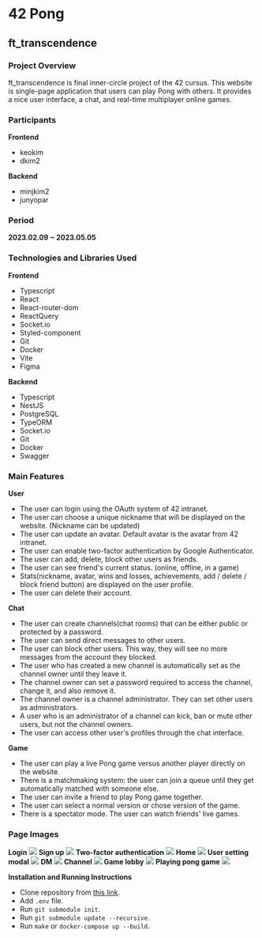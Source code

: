 # **42 Pong**

## **ft_transcendence**

### **Project Overview**

ft_transcendence is final inner-circle project of the 42 cursus.
This website is single-page application that users can play Pong with others.
It provides a nice user interface, a chat, and real-time multiplayer online games.

### **Participants**

**Frontend**

- keokim
- dkim2

**Backend**

- minjkim2
- junyopar

### **Period**

**2023.02.09 ~ 2023.05.05**

### **Technologies and Libraries Used**

**Frontend**

- Typescript
- React
- React-router-dom
- ReactQuery
- Socket.io
- Styled-component
- Git
- Docker
- Vite
- Figma

**Backend**

- Typescript
- NestJS
- PostgreSQL
- TypeORM
- Socket.io
- Git
- Docker
- Swagger

### **Main Features**

**User**

- The user can login using the OAuth system of 42 intranet.
- The user can choose a unique nickname that will be displayed on the website. (Nickname can be updated)
- The user can update an avatar. Default avatar is the avatar from 42 intranet.
- The user can enable two-factor authentication by Google Authenticator.
- The user can add, delete, block other users as friends.
- The user can see friend's current status. (online, offline, in a game)
- Stats(nickname, avatar, wins and losses, achievements, add / delete / block friend button) are displayed on the user profile.
- The user can delete their account.

**Chat**

- The user can create channels(chat rooms) that can be either public or protected by a password.
- The user can send direct messages to other users.
- The user can block other users. This way, they will see no more messages from the account they blocked.
- The user who has created a new channel is automatically set as the channel owner until they leave it.
- The channel owner can set a password required to access the channel, change it, and also remove it.
- The channel owner is a channel administrator. They can set other users as administrators.
- A user who is an administrator of a channel can kick, ban or mute other users, but not the channel owners.
- The user can access other user's profiles through the chat interface.

**Game**

- The user can play a live Pong game versus another player directly on the website.
- There is a matchmaking system: the user can join a queue until they get automatically matched with someone else.
- The user can invite a friend to play Pong game together.
- The user can select a normal version or chose version of the game.
- There is a spectator mode. The user can watch friends' live games.

### **Page Images**

**Login**
![](./imgs/1.%20login.png)
**Sign up**
![](./imgs/2.%20signup.png)
**Two-factor authentication**
![](./imgs/3.%202FA.png)
**Home**
![](./imgs/4.%20home.png)
**User setting modal**
![](./imgs/5.%20setting%20modal.png)
**DM**
![](./imgs/6.%20DM.png)
**Channel**
![](./imgs/7.%20Channel.png)
**Game lobby**
![](./imgs/8.%20game%20lobby.png)
**Playing pong game**
![](./imgs/9.%20playing%20game.png)

**Installation and Running Instructions**

- Clone repository from [this link](https://github.com/42-TRANSENDENCE/PongGame).
- Add `.env` file.
- Run `git submodule init`.
- Run `git submodule update --recursive`.
- Run `make` or `docker-compose up --build`.
